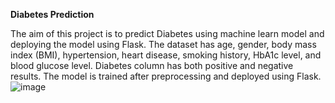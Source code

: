 **Diabetes Prediction**

The aim of this project is to predict Diabetes using machine learn model and deploying the model using Flask.
The dataset has age, gender, body mass index (BMI), hypertension, heart disease, smoking history, HbA1c level, and blood glucose level.
Diabetes column has both positive and negative results. The model is trained after preprocessing and deployed using Flask.
![image](https://github.com/Rajapriya11/MLFlask/assets/119552816/3c25cd97-8dc8-47a4-9e79-d39b53bd64bb)

